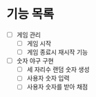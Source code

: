 # 기능 목록

- [ ] 게임 관리
  - [ ] 게임 시작
  - [ ] 게임 종료시 재시작 기능
- [ ] 숫자 야구 구현
  - [ ] 세 자리수 랜덤 숫자 생성
  - [ ] 사용자 숫자 입력
  - [ ] 사용자 숫자를 받아 채점